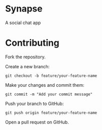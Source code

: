 # Synapse

A social chat app

# Contributing

Fork the repository.

Create a new branch:

`git checkout -b feature/your-feature-name`

Make your changes and commit them:

`git commit -m "Add your commit message"`

Push your branch to GitHub:

`git push origin feature/your-feature-name`

Open a pull request on GitHub.
